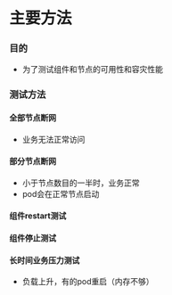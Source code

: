 # 主要方法

### 目的

- 为了测试组件和节点的可用性和容灾性能

### 测试方法

#### 全部节点断网

- 业务无法正常访问

#### 部分节点断网

- 小于节点数目的一半时，业务正常
- pod会在正常节点启动

#### 组件restart测试

#### 组件停止测试

#### 长时间业务压力测试

- 负载上升，有的pod重启（内存不够）